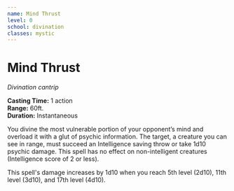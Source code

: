 ```yaml
---
name: Mind Thrust
level: 0
school: divination
classes: mystic
---
```


# Mind Thrust
_Divination cantrip_ 

**Casting Time:** 1 action   
**Range:** 60ft.   
**Duration:** Instantaneous

You divine the most vulnerable portion of your opponent’s mind and overload it with a glut of psychic information. The target, a creature you can see in range, must succeed an Intelligence saving throw or take 1d10 psychic damage. This spell has no effect on non-intelligent creatures (Intelligence score of 2 or less).

This spell's damage increases by 1d10 when you reach 5th level (2d10), 11th level (3d10), and 17th level (4d10).
